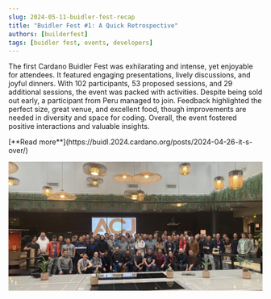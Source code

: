 ```yaml
---
slug: 2024-05-11-buidler-fest-recap
title: "Buidler Fest #1: A Quick Retrospective"
authors: [builderfest]
tags: [buidler fest, events, developers]
---
```


The first Cardano Buidler Fest was exhilarating and intense, yet enjoyable for attendees. It featured engaging presentations, lively discussions, and joyful dinners. With 102 participants, 53 proposed sessions, and 29 additional sessions, the event was packed with activities. Despite being sold out early, a participant from Peru managed to join. Feedback highlighted the perfect size, great venue, and excellent food, though improvements are needed in diversity and space for coding. Overall, the event fostered positive interactions and valuable insights.

<div style={{ textAlign: 'right' }}>
 [**Read more**](https://buidl.2024.cardano.org/posts/2024-04-26-it-s-over/) 
</div>

 ![weekly development report](./banner.jpg)


